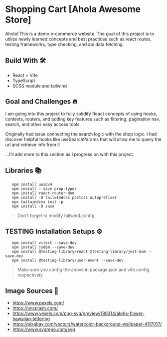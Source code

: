 # Shopping Cart [Ahola Awesome Store]

Ahola! This is a demo e-commerce website. The goal of this project is to utilize newly learned concepts and best practices such as react routes, testing frameworks, type checking, and api data fetching.

## Build With 🛠️

- React + Vite
- TypeScript
- SCSS module and tailwind

## Goal and Challenges 🔥

I am going into this project to fully solidify React concepts of using hooks, contexts, routers, and adding key features such as filtering, pagination nav, search, and other easy access tools.

Originally had issue connecting the search logic with the shop logic. I had discover helpful hooks like useSearchParams that will allow me to query the url and retrieve info from it

...I'll add more to this section as I progress on with this project.

## Libraries 📚

```
   npm install uuidv4
   npm install --save prop-types
   npm install react-router-dom
   npm install -D tailwindcss postcss autoprefixer
   npx tailwindcss init -p
   npm install -D sass
```

> Don't forget to modify tailwind.config

## TESTING Installation Setups ⚙️

```
   npm install vitest --save-dev
   npm install jsdom --save-dev
   npm install @testing-library/react @testing-library/jest-dom --save-dev
   npm install @testing-library/user-event --save-dev
```

> Make sure you config the above in package.json and vite.config respectively

## Image Sources 🌅

- https://www.pexels.com/
- https://unsplash.com/
- https://www.vexels.com/png-svg/preview/188314/aloha-flower-hawaiian-lettering
- https://pixabay.com/vectors/watercolor-background-wallpaper-4117017/
- https://www.svgrepo.com/svg
